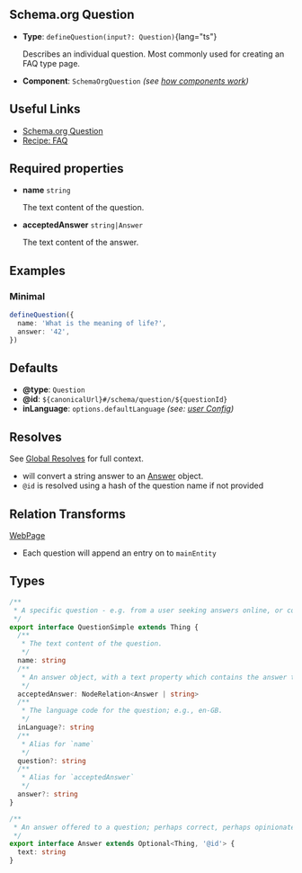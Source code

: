 ## Schema.org Question

- **Type**: `defineQuestion(input?: Question)`{lang="ts"}

  Describes an individual question. Most commonly used for creating an FAQ type page.

- **Component**: `SchemaOrgQuestion` _(see [how components work](/schema-org/guides/components))_

## Useful Links

- [Schema.org Question](https://schema.org/Question)
- [Recipe: FAQ](/guide/recipes/faq)

## Required properties

- **name** `string`

  The text content of the question.

- **acceptedAnswer** `string|Answer`

  The text content of the answer.


## Examples

### Minimal

```ts
defineQuestion({
  name: 'What is the meaning of life?',
  answer: '42',
})
```

## Defaults

- **@type**: `Question`
- **@id**: `${canonicalUrl}#/schema/question/${questionId}`
- **inLanguage**: `options.defaultLanguage` _(see: [user Config](/guide/guides/user-config))_

## Resolves

See [Global Resolves](/guide/getting-started/how-it-works#global-resolves) for full context.

- will convert a string answer to an [Answer](https://schema.org/Answer) object.
- `@id` is resolved using a hash of the question name if not provided

## Relation Transforms

[WebPage](/schema/webpage)

- Each question will append an entry on to `mainEntity`

## Types

```ts
/**
 * A specific question - e.g. from a user seeking answers online, or collected in a Frequently Asked Questions (FAQ) document.
 */
export interface QuestionSimple extends Thing {
  /**
   * The text content of the question.
   */
  name: string
  /**
   * An answer object, with a text property which contains the answer to the question.
   */
  acceptedAnswer: NodeRelation<Answer | string>
  /**
   * The language code for the question; e.g., en-GB.
   */
  inLanguage?: string
  /**
   * Alias for `name`
   */
  question?: string
  /**
   * Alias for `acceptedAnswer`
   */
  answer?: string
}

/**
 * An answer offered to a question; perhaps correct, perhaps opinionated or wrong.
 */
export interface Answer extends Optional<Thing, '@id'> {
  text: string
}
```
